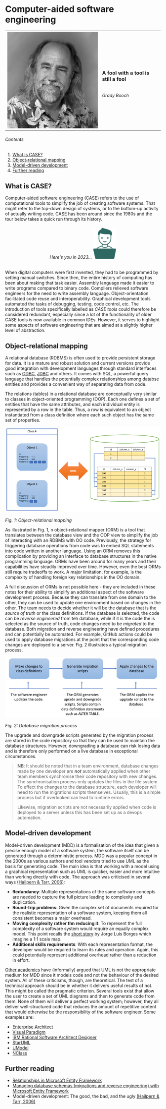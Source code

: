# Computer-aided software engineering

|                                           |                                                       |
|-------------------------------------------|-------------------------------------------------------|
| ![Grady Booch](../images/grady_booch.png) | <h3>A fool with a tool is still a fool</h3><br/>*Grady Booch* |

###### Contents

1. [What is CASE?](#what-is-case)
2. [Object-relational mapping](#object-relational-mapping)
3. [Model-driven development](#model-driven-development)
4. [Further reading](#further-reading)

## What is CASE?

Computer-aided software engineering (CASE) refers to the use of computational tools to
simplify the job of creating software systems. That might refer to the top-down design 
of systems, or to the bottom-up activity of actually writing code. CASE has been around 
since the 1980s and the tour below takes a quick run through its history.

<h6 align="center"> Here's you in 2023...

<a href="https://bdavison.napier.ac.uk/set09102/case.html" target="_blank" alt="Computer-aided software engineering">
    <img src="../images/you_small.png">
</a>
</h6>

When digital computers were first invented, they had to be programmed by setting manual 
switches. Since then, the entire history of computing has been about making that task easier.
Assembly language made it easier to write programs compared to binary code. Compilers 
relieved software engineers for the need to write assembly language. Object-orientation
facilitated code reuse and interoperability. Graphical development tools automated the tasks
of debugging, testing, code control, etc. The introduction of tools specifically labelled
as *CASE tools* could therefore be considered redundant, especially since a lot of the
functionality of older CASE tools is now available in common IDEs. However, it serves to
highlight some aspects of software engineering that are aimed at a slightly higher level of 
abstraction.

## Object-relational mapping

A relational database (RDBMS) is often used to provide persistent storage for data. It is a 
mature and robust solution and current versions provide good integration with development
languages through standard interfaces such as 
[ODBC](https://learn.microsoft.com/en-us/sql/odbc/reference/what-is-odbc?view=sql-server-ver16),
[JDBC](https://www.geeksforgeeks.org/introduction-to-jdbc/) and others. It comes with SQL,
a powerful query language that handles the potentially complex relationships among databse
entities and provides a convenient way of separating data from code.

The relations (tables) in a relational database are conceptually very similar to classes in
object-oriented programming (OOP). Each one defines a set of entities that have the same
attributes, and each individual entity is represented by a row in the table. Thus, a row
is equivalent to an object instantiated from a class definition where each such object has
the same set of properties.

![ORM](../images/orm.png)

*Fig. 1: Object-relational mapping*

As illustrated in Fig. 1, n object-relational mapper (ORM) is a tool that translates 
between the database view and the OOP view to simplify the job of interacting with an 
RDBMS with OO code. Previously, the strategy for triggering database operations from code 
was to embed SQL statements into code written in another language. Using an ORM removes 
this complication by providing an interface to database structures in the native
programming language. ORMs have been around for many years and their capabilities have 
steadily improved over time. However, even the best ORMs still require tradeoffs to work. 
A major limitation, for example, is the complexity of handling foreign key relationships
in the OO domain.

A full discussion of ORMs is not possible here - they are included in these notes for their
ability to simplify an additional aspect of the software development process. Because
they can translate from one domain to the other, they can be used to update one 
environment based on changes in the other. The team needs to decide whether it will be
the database that is the *source of truth* or the class definitions. If the database is
selected, the code can be *reverse engineered* from teh database, while if it is the code
the is selected as the source of truth, code changes need to be *migrated* to the database.
Both migration and reverse engineering have defined procedures and can potentially be
automated. For example, GitHub actions could be used to apply database migrations at the
point that the corresponding code changes are deployed to a server. Fig. 2 illustrates
a typical migration process.

![Database migration process](../images/migration.png)

*Fig. 2: Database migration process*

The upgrade and downgrade scripts generated by the migration process are stored in the 
code repository so that they can be used to maintain the database structures. However,
downgrading a database can risk losing data and is therefore only performed on a live
database in exceptional circumstances.

> **NB**: It should be noted that in a team environment, database changes made by one
> developer are _**not**_ automatically applied when other team members synchronise their
> code repository with new changes. The synchronisation process only updates the files in
> the file system. To effect the changes to the database structure, each developer will
> need to run the migrations scripts themselves. Usually, this is a simple process but
> if overlooked can lead to runtime errors.
> 
> Likewise, migration scripts are not necessarily applied when code is deployed to a server
> unless this has been set up as a devops automation.

## Model-driven development

Model-driven development (MDD) is a formalisation of the idea that given a precise enough
model of a software system, the software itself can be generated through a deterministic 
process. MDD was a popular concept in the 2000s as various authors and tool vendors tried
to use UML as the basis for generating code. The main idea is that working with a model
using a graphical representation such as UML is quicker, easier and more intuitive than 
working directly with code. The approach was criticised in several ways
[(Hailpern & Tarr, 2006)](https://doi.org/10.1147/sj.453.0451):

* **Redundancy**: Multiple representations of the same software concepts are needed to
  capture the full picture leading to complexity and duplication.
* **Round-trip problems**: Given the complex set of documents required for the realistic
  representation of a software system, keeping them all consistent becomes a major overhead.
* **Moving complexity rather thn reducing it**: To represent the full complexity of a
  software system would require an equally complex model. This point recalls the [short
  story](https://www.sccs.swarthmore.edu/users/08/bblonder/phys120/docs/borges.pdf) 
  by Jorge Luis Borges which imagine a 1:1 scale map.
* **Additional skills requirements**: With each representation format, the developer would
  be required to learn its rules and operation. Again, this could potentially represent
  additional overhead rather than a reduction in effort.

[Other academics](https://copyprogramming.com/howto/uml-is-the-worst-thing-to-ever-happen-to-mdd-why)
have (informally) argued that UML is not the appropriate medium for MDD since it models
code and not the behaviour of the desired system. All of these criticisms, though, are 
theoretical. The test of a technical approach should be in whether it delivers useful
results of not. This might be called the pragmatic criterion. Several tools exist that 
allow the user to create a set of UML diagrams and then to generate code from them. None
of them will deliver a perfect working system; however, they all deliver well-structured
code that reduces the amount of repetitive content that would otherwise be the 
responsibility of the software engineer. Some examples are:

* [Enterprise Architect](https://sparxsystems.com/products/ea/index.html)
* [Visual Paradigm](https://www.visual-paradigm.com/)
* [IBM Rational Software Architect Designer](https://www.ibm.com/docs/en/rational-soft-arch/9.7.0?topic=designer-rational-software-architect-product-overview)
* [StarUML](https://staruml.io/)
* [UModel](https://www.altova.com/umodel)
* [NClass](https://github.com/gbaychev/NClass)

## Further reading

* [Relationships in Microsoft Entity Framework](https://learn.microsoft.com/en-us/ef/ef6/fundamentals/relationships)
* [Managing database schemas (migrations and reverse engineering) with Microsoft Entity Framework](https://learn.microsoft.com/en-us/ef/core/managing-schemas/)
* Model-driven development: The good, the bad, and the ugly [(Hailpern & Tarr, 2006)](https://doi.org/10.1147/sj.453.0451)
